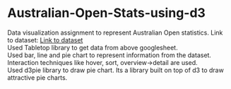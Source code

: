 # Australian-Open-Stats-using-d3
Data visualization assignment to represent Australian Open statistics.
Link to dataset: <a href="https://docs.google.com/spreadsheets/d/1nkBVot-vtOjOMj4y9lqZx18XyeEbZskbp-1zydtvlNA/edit?usp=sharing">Link to dataset</a><br>
Used Tabletop library to get data from above googlesheet.<br>
Used bar, line and pie chart to represent information from the dataset.<br>
Interaction techniques like hover, sort, overview->detail are used.<br>
Used d3pie library to draw pie chart. Its a library built on top of d3 to draw attractive pie charts.<br>



